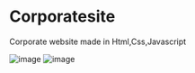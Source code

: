 # Corporatesite
Corporate website made in Html,Css,Javascript


![image](https://user-images.githubusercontent.com/79894771/192096797-4855d38d-591c-4413-85b5-a13af1124cf5.png)
![image](https://user-images.githubusercontent.com/79894771/192096971-0561962e-799b-4fc9-acd1-8046aa2e8047.png)
